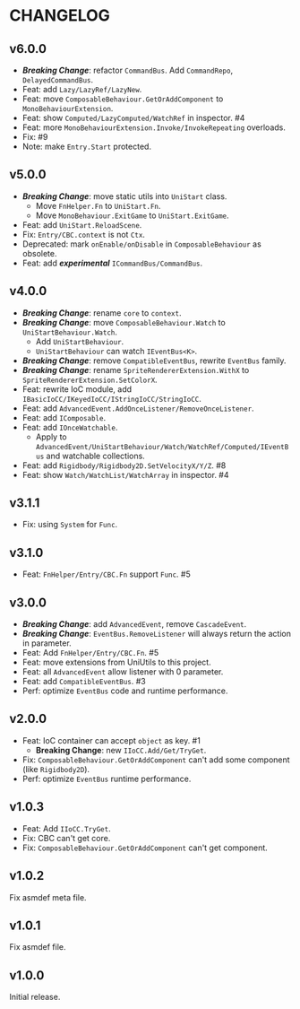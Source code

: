 # CHANGELOG

## v6.0.0

- **_Breaking Change_**: refactor `CommandBus`. Add `CommandRepo`, `DelayedCommandBus`.
- Feat: add `Lazy/LazyRef/LazyNew`.
- Feat: move `ComposableBehaviour.GetOrAddComponent` to `MonoBehaviourExtension`.
- Feat: show `Computed/LazyComputed/WatchRef` in inspector. #4
- Feat: more `MonoBehaviourExtension.Invoke/InvokeRepeating` overloads.
- Fix: #9
- Note: make `Entry.Start` protected.

## v5.0.0

- **_Breaking Change_**: move static utils into `UniStart` class.
  - Move `FnHelper.Fn` to `UniStart.Fn`.
  - Move `MonoBehaviour.ExitGame` to `UniStart.ExitGame`.
- Feat: add `UniStart.ReloadScene`.
- Fix: `Entry/CBC.context` is not `Ctx`.
- Deprecated: mark `onEnable/onDisable` in `ComposableBehaviour` as obsolete.
- Feat: add **_experimental_** `ICommandBus/CommandBus`.

## v4.0.0

- **_Breaking Change_**: rename `core` to `context`.
- **_Breaking Change_**: move `ComposableBehaviour.Watch` to `UniStartBehaviour.Watch`.
  - Add `UniStartBehaviour`.
  - `UniStartBehaviour` can watch `IEventBus<K>`.
- **_Breaking Change_**: remove `CompatibleEventBus`, rewrite `EventBus` family.
- **_Breaking Change_**: rename `SpriteRendererExtension.WithX` to `SpriteRendererExtension.SetColorX`.
- Feat: rewrite IoC module, add `IBasicIoCC/IKeyedIoCC/IStringIoCC/StringIoCC`.
- Feat: add `AdvancedEvent.AddOnceListener/RemoveOnceListener`.
- Feat: add `IComposable`.
- Feat: add `IOnceWatchable`.
  - Apply to `AdvancedEvent/UniStartBehaviour/Watch/WatchRef/Computed/IEventBus` and watchable collections.
- Feat: add `Rigidbody/Rigidbody2D.SetVelocityX/Y/Z`. #8
- Feat: show `Watch/WatchList/WatchArray` in inspector. #4

## v3.1.1

- Fix: using `System` for `Func`.

## v3.1.0

- Feat: `FnHelper/Entry/CBC.Fn` support `Func`. #5

## v3.0.0

- **_Breaking Change_**: add `AdvancedEvent`, remove `CascadeEvent`.
- **_Breaking Change_**: `EventBus.RemoveListener` will always return the action in parameter.
- Feat: Add `FnHelper/Entry/CBC.Fn`. #5
- Feat: move extensions from UniUtils to this project.
- Feat: all `AdvancedEvent` allow listener with 0 parameter.
- Feat: add `CompatibleEventBus`. #3
- Perf: optimize `EventBus` code and runtime performance.

## v2.0.0

- Feat: IoC container can accept `object` as key. #1
  - **Breaking Change**: new `IIoCC.Add/Get/TryGet`.
- Fix: `ComposableBehaviour.GetOrAddComponent` can't add some component (like `Rigidbody2D`).
- Perf: optimize `EventBus` runtime performance.

## v1.0.3

- Feat: Add `IIoCC.TryGet`.
- Fix: CBC can't get core.
- Fix: `ComposableBehaviour.GetOrAddComponent` can't get component.

## v1.0.2

Fix asmdef meta file.

## v1.0.1

Fix asmdef file.

## v1.0.0

Initial release.
